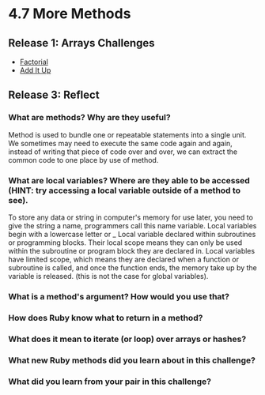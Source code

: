 # 4.7 More Methods

## Release 1: Arrays Challenges

* [Factorial](https://github.com/f-ocal/phase-0/blob/master/week-4/factorial/my_solution.rb)
* [Add It Up](https://github.com/f-ocal/phase-0/blob/master/week-4/add-it-up/my_solution.rb)

## Release 3: Reflect

### What are methods? Why are they useful?
Method is used to bundle one or repeatable statements into a single unit. We sometimes may need to execute the same code again and again, instead of writing that piece of code over and over, we can extract the common code to one place by use of method.

### What are local variables? Where are they able to be accessed (HINT: try accessing a local variable outside of a method to see).

To store any data or string in computer's memory for use later, you need to give the string a name, programmers call this name variable. Local variables begin with a lowercase letter or _ Local variable declared within subroutines or programming blocks. Their local scope means they can only be used within the subroutine or program block they are declared in. Local variables have limited scope, which means they are declared when a function or subroutine is called, and once the function ends, the memory take up by the variable is released. (this is not the case for global variables).

### What is a method's argument? How would you use that?

### How does Ruby know what to return in a method?

### What does it mean to iterate (or loop) over arrays or hashes?

### What new Ruby methods did you learn about in this challenge?

### What did you learn from your pair in this challenge?
